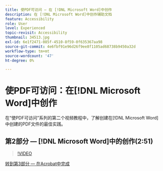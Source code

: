 ```yaml
---
title: 使PDF可访问 — 在 [!DNL Microsoft Word]中创作
description: 在 [!DNL Microsoft Word]中创作辅助文档
feature: Accessibility
role: User
level: Experienced
topic-revisit: Accessibility
thumbnail: 34513.jpg
exl-id: 6e1f2471-085f-4510-8f59-0f635367aa98
source-git-commit: 4e6fbf91e96d26f9ee8f1105ad68738b9450a32d
workflow-type: tm+mt
source-wordcount: '47'
ht-degree: 0%

---
```


# 使PDF可访问：在[!DNL Microsoft Word]中创作

在“使PDF可访问”系列的第二个视频教程中，了解创建在[!DNL Microsoft Word]中创建的PDF文件的最佳实践。

## 第2部分 — [!DNL Microsoft Word]中的创作(2:51)

>[!VIDEO](https://video.tv.adobe.com/v/34513?quality=12&learn=on&hidetitle=true)

[转到第3部分 — 在Acrobat中完成](finishing-in-acrobat.md)